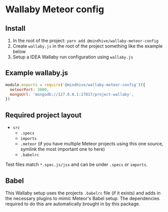 # Wallaby Meteor config

## Install

1. In the root of the project: `yarn add @mindhive/wallaby-meteor-config`
2. Create `wallaby.js` in the root of the project something like the example below
3. Setup a IDEA Wallaby run configuration using `wallaby.js`

## Example wallaby.js

````js
module.exports = require('@mindhive/wallaby-meteor-config')({
  meteorPort: 3000,
  mongoUrl: 'mongodb://127.0.0.1:27017/project-wallaby',
})
````

## Required project layout

- `src`
  - `.specs`
  - `imports`
  - `.meteor` (if you have multiple Meteor projects using this one source, 
  		symlink the most important one to here)
  - `.babelrc`

Test files match `*.spec.js/jsx` and can be under `.specs` or `imports`.

## Babel

This Wallaby setup uses the projects `.babelrc` file (if it exists)
and adds in the necessary plugins to mimic Meteor's Babel setup.
The dependencies required to do this are automatically brought
in by this package.
